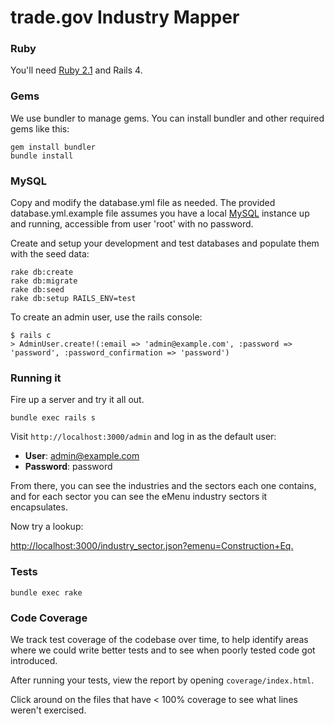 trade.gov Industry Mapper
==============

### Ruby

You'll need [Ruby 2.1](http://www.ruby-lang.org/en/downloads/) and Rails 4.

### Gems

We use bundler to manage gems. You can install bundler and other required gems like this:

    gem install bundler
    bundle install

### MySQL

Copy and modify the database.yml file as needed. The provided database.yml.example file assumes you have
a local [MySQL](http://www.mysql.com/) instance up and running, accessible from user 'root' with no password.

Create and setup your development and test databases and populate them with the seed data:

    rake db:create
    rake db:migrate
    rake db:seed
    rake db:setup RAILS_ENV=test

To create an admin user, use the rails console:

    $ rails c
    > AdminUser.create!(:email => 'admin@example.com', :password => 'password', :password_confirmation => 'password')

### Running it

Fire up a server and try it all out.

    bundle exec rails s

Visit `http://localhost:3000/admin` and log in as the default user:

* __User__: admin@example.com
* __Password__: password

From there, you can see the industries and the sectors each one contains, and for each sector you can see the eMenu industry sectors it encapsulates.

Now try a lookup:

<http://localhost:3000/industry_sector.json?emenu=Construction+Eq.>

### Tests

    bundle exec rake

### Code Coverage

We track test coverage of the codebase over time, to help identify areas where we could write better tests and to see when poorly tested code got introduced.

After running your tests, view the report by opening `coverage/index.html`.

Click around on the files that have < 100% coverage to see what lines weren't exercised.
